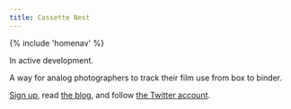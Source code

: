 ```yaml
---
title: Cassette Nest
---
```


{% include 'homenav' %}

In active development.

A way for analog photographers to track their film use from box to binder.

[Sign up](https://cassettenest.com/), read [the blog](https://treypiepmeier.com/words/tag/cassettenest/), and follow [the Twitter account](https://twitter.com/cassettenest).
